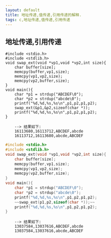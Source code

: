 ```yaml
---
layout: default
title: 地址传递,值传递,引用传递的解释.
tags: c,地址传递,值传递,引用传递
---
```

## 地址传递,引用传递
```
#include <stdio.h>
#include <stdlib.h>
void swap_ext(void *vp1,void *vp2,int size){
	char buffer[size];
	memcpy(buffer,vp1,size);
	memcpy(vp1,vp2,size);
	memcpy(vp2,buffer,size);
}
void main(){
	char *p1 = strdup("ABCDEF\0");
	char *p2 = strdup("abcde\0");
	printf("%d,%d,%s,%s\n",p1,p2,p1,p2);
	swap_ext(&p1,&p2,sizeof(char *));
	printf("%d,%d,%s,%s\n",p1,p2,p1,p2);
}
```
		--> 结果如下:
		16113680,16113712,ABCDEF,abcde
		16113712,16113680,abcde,ABCDEF
```c
#include <stdio.h>
#include <stdlib.h>
void swap_ext(void *vp1,void *vp2,int size){
	char buffer[size];
	memcpy(buffer,vp1,size);
	memcpy(vp1,vp2,size);
	memcpy(vp2,buffer,size);
}
void main(){
	char *p1 = strdup("ABCDEF\0");
	char *p2 = strdup("abcde\0");
	printf("%d,%d,%s,%s\n",p1,p2,p1,p2);
	~~swap_ext(p1,p2,sizeof(char *));~~
	printf("%d,%d,%s,%s\n",p1,p2,p1,p2);
}
```
		--> 结果如下:
		13037584,13037616,ABCDEF,abcde
		13037584,13037616,abcde,ABCDEF
		
